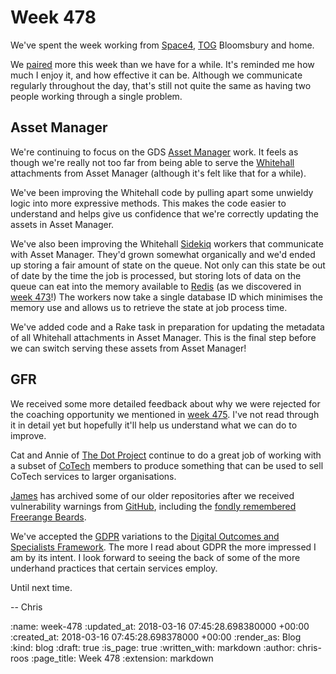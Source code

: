 Week 478
========

We've spent the week working from [Space4][space4], [TOG][the-office-group] Bloomsbury and home.

We [paired][pair-programming] more this week than we have for a while. It's reminded me how much I enjoy it, and how effective it can be. Although we communicate regularly throughout the day, that's still not quite the same as having two people working through a single problem.

## Asset Manager

We're continuing to focus on the GDS [Asset Manager][asset-manager] work. It feels as though we're really not too far from being able to serve the [Whitehall][whitehall] attachments from Asset Manager (although it's felt like that for a while).

We've been improving the Whitehall code by pulling apart some unwieldy logic into more expressive methods. This makes the code easier to understand and helps give us confidence that we're correctly updating the assets in Asset Manager.

We've also been improving the Whitehall [Sidekiq][sidekiq] workers that communicate with Asset Manager. They'd grown somewhat organically and we'd ended up storing a fair amount of state on the queue. Not only can this state be out of date by the time the job is processed, but storing lots of data on the queue can eat into the memory available to [Redis][redis] (as we discovered in [week 473][week-473-gds]!) The workers now take a single database ID which minimises the memory use and allows us to retrieve the state at job process time.

We've added code and a Rake task in preparation for updating the metadata of all Whitehall attachments in Asset Manager. This is the final step before we can switch serving these assets from Asset Manager!

## GFR

We received some more detailed feedback about why we were rejected for the coaching opportunity we mentioned in [week 475][week-475]. I've not read through it in detail yet but hopefully it'll help us understand what we can do to improve.

Cat and Annie of [The Dot Project][the-dot-project] continue to do a great job of working with a subset of [CoTech][co-tech] members to produce something that can be used to sell CoTech services to larger organisations.

[James][james-mead] has archived some of our older repositories after we received vulnerability warnings from [GitHub][github], including the [fondly remembered Freerange Beards][freerange-beards-tweet].

We've accepted the [GDPR][gdpr] variations to the [Digital Outcomes and Specialists Framework][digital-outcomes-and-specialists]. The more I read about GDPR the more impressed I am by its intent. I look forward to seeing the back of some of the more underhand practices that certain services employ.

Until next time.

-- Chris

[asset-manager]: https://github.com/alphagov/asset-manager
[co-tech]: https://www.coops.tech/
[digital-outcomes-and-specialists]: https://digitalmarketplace.blog.gov.uk/2015/12/07/digital-outcomes-and-specialists-is-open-for-applications/
[freerange-beards-tweet]: https://twitter.com/freerange/status/974023264682078208
[gdpr]: https://en.wikipedia.org/wiki/General_Data_Protection_Regulation
[github]: https://www.github.com/
[james-mead]: /james-mead
[pair-programming]: http://en.wikipedia.org/wiki/Pair_programming
[redis]: https://redis.io/
[sidekiq]: http://sidekiq.org/
[space4]: http://space4.tech
[the-dot-project]: http://www.thedotproject.co/
[the-office-group]: http://www.theofficegroup.co.uk/
[week-473-gds]: /week-473#gds
[week-475]: /week-475
[whitehall]: http://github.com/alphagov/whitehall

:name: week-478
:updated_at: 2018-03-16 07:45:28.698380000 +00:00
:created_at: 2018-03-16 07:45:28.698378000 +00:00
:render_as: Blog
:kind: blog
:draft: true
:is_page: true
:written_with: markdown
:author: chris-roos
:page_title: Week 478
:extension: markdown
